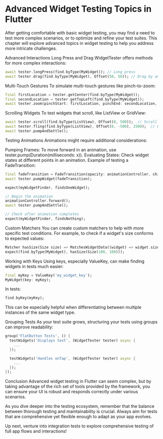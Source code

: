 # Advanced Widget Testing Topics in Flutter
After getting comfortable with basic widget testing, you may find a need to test more complex scenarios, or to optimize and refine your test suites. This chapter will explore advanced topics in widget testing to help you address more intricate challenges.

Advanced Interactions
Long Press and Drag
WidgetTester offers methods for more complex interactions:
```dart
await tester.longPress(find.byType(MyWidget)); // Long press
await tester.drag(find.byType(MyWidget), Offset(50, 50)); // Drag by an offset
```

Multi-Touch Gestures
To simulate multi-touch gestures like pinch-to-zoom:
```dart
final firstLocation = tester.getCenter(find.byType(MyWidget));
final secondLocation = tester.getTopLeft(find.byType(MyWidget));
await tester.zoom(pinchStart: firstLocation, pinchEnd: secondLocation, scale: 2.5);
```

Scrolling Widgets
To test widgets that scroll, like ListView or GridView:
```dart
await tester.scroll(find.byType(ListView), Offset(0, 500));  // Scroll by an offset
await tester.fling(find.byType(ListView), Offset(0, -500), 2500);  // Fling/quick scroll
await tester.pumpAndSettle();
```

Testing Animations
Animations might require additional considerations:

Pumping Frames: To move forward in an animation, use tester.pump(Duration(milliseconds: x)).
Evaluating States: Check widget states at different points in an animation.
Example of testing a FadeTransition:
```dart
final fadeTransition = FadeTransition(opacity: animationController, child: MyWidget());
await tester.pumpWidget(fadeTransition);

expect(myWidgetFinder, findsOneWidget);

// Begin the animation
animationController.forward();
await tester.pumpAndSettle();

// Check after animation completes
expect(myWidgetFinder, findsNothing);
```

Custom Matchers
You can create custom matchers to help with more specific test conditions. For example, to check if a widget's size conforms to expected values:
```dart
Matcher hasSize(Size size) => MatchesWidgetData((widget) => widget.size == size);
expect(find.byType(MyWidget), hasSize(Size(100, 100)));
```

Working with Keys
Using keys, especially ValueKey, can make finding widgets in tests much easier:
```dart
final myKey = ValueKey('my_widget_key');
MyWidget(key: myKey);
```
In tests:
```dart
find.byKey(myKey);
```
This can be especially helpful when differentiating between multiple instances of the same widget type.

Grouping Tests
As your test suite grows, structuring your tests using groups can improve readability:
```dart
group('FlatButton Tests', () {
  testWidgets('Displays text', (WidgetTester tester) async {
    ...
  });

  testWidgets('Handles onTap', (WidgetTester tester) async {
    ...
  });
});
```

Conclusion
Advanced widget testing in Flutter can seem complex, but by taking advantage of the rich set of tools provided by the framework, you can ensure your UI is robust and responds correctly under various scenarios.

As you dive deeper into the testing ecosystem, remember that the balance between thorough testing and maintainability is crucial. Always aim for tests that are comprehensive yet flexible enough to adapt as your app evolves.

Up next, venture into integration tests to explore comprehensive testing of full app flows and interactions!
